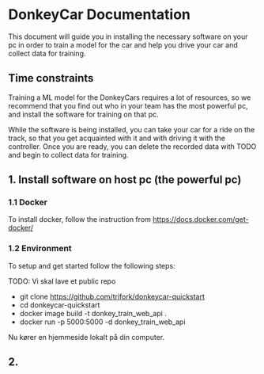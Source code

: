# DonkeyCar Documentation

This document will guide you in installing the necessary software on your pc in order to train a model for the car and help you drive your car and collect data for training.

## Time constraints

Training a ML model for the DonkeyCars requires a lot of resources, so we recommend that you find out who in your team has the most powerful pc, and install the software for training on that pc.

While the software is being installed, you can take your car for a ride on the track, so that you get acquainted with it and with driving it with the controller. Once you are ready, you can delete the recorded data with TODO and begin to collect data for training.

## 1. Install software on host pc (the powerful pc)

### 1.1 Docker

To install docker, follow the instruction from https://docs.docker.com/get-docker/

### 1.2 Environment

To setup and get started follow the following steps:

TODO: Vi skal lave et public repo

- git clone https://github.com/trifork/donkeycar-quickstart
- cd donkeycar-quickstart
- docker image build -t donkey_train_web_api .
- docker run -p 5000:5000 -d donkey_train_web_api

Nu kører en hjemmeside lokalt på din computer.

## 2. 